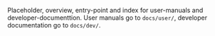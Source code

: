 Placeholder, overview, entry-point and index for user-manuals and developer-documenttion. User manuals go to `docs/user/`, developer documentation go to `docs/dev/`.
